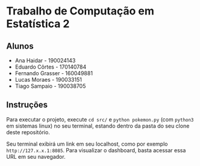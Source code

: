 # Trabalho de Computação em Estatística 2

## Alunos
- Ana Haidar - 190024143
- Eduardo Côrtes - 170140784
- Fernando Grasser - 160049881
- Lucas Moraes - 190033151
- Tiago Sampaio - 190038705
  
## Instruções
Para executar o projeto, execute `cd src/` e `python pokemon.py` (com `python3` em sistemas linux) no seu terminal, estando dentro da pasta do seu clone deste repositório.

Seu terminal exibirá um link em seu localhost, como por exemplo `http://127.x.x.1:8085`. Para visualizar o dashboard, basta acessar essa URL em seu navegador.
